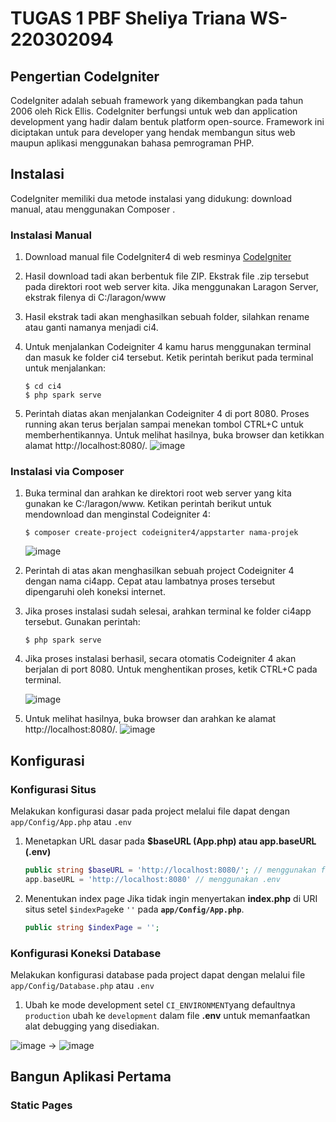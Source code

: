 # TUGAS 1 PBF Sheliya Triana WS-220302094

## Pengertian CodeIgniter
CodeIgniter adalah sebuah framework yang dikembangkan pada tahun 2006 oleh Rick Ellis. CodeIgniter berfungsi untuk web dan application development yang hadir dalam bentuk platform open-source. Framework ini diciptakan untuk para developer yang hendak membangun situs web maupun aplikasi menggunakan bahasa pemrograman PHP.

## Instalasi
CodeIgniter memiliki dua metode instalasi yang didukung: download manual, atau menggunakan Composer .

### **Instalasi Manual**
1. Download manual file CodeIgniter4 di web resminya [CodeIgniter](https://codeigniter.com/download)
   
2. Hasil download tadi akan berbentuk file ZIP.
Ekstrak file .zip tersebut pada direktori root web server kita. Jika menggunakan Laragon Server, ekstrak filenya di C:/laragon/www

3. Hasil ekstrak tadi akan menghasilkan sebuah folder, silahkan rename atau ganti namanya menjadi ci4.

4. Untuk menjalankan Codeigniter 4 kamu harus menggunakan terminal dan masuk ke folder ci4 tersebut. 
   Ketik perintah berikut pada terminal untuk menjalankan:
   ```shell
   $ cd ci4
   $ php spark serve
   ```
   
5. Perintah diatas akan menjalankan Codeigniter 4 di port 8080. Proses running akan terus berjalan sampai menekan tombol CTRL+C untuk memberhentikannya.
Untuk melihat hasilnya, buka browser dan ketikkan alamat http://localhost:8080/.
![image](https://github.com/sheliyatrn/TUGAS-1_PBF/assets/134477604/ccad96a0-17a2-4b86-a115-44b151229b6f)

### **Instalasi via Composer**
1. Buka terminal dan arahkan ke direktori root web server yang kita gunakan ke C:/laragon/www.
   Ketikan perintah berikut untuk mendownload dan menginstal Codeigniter 4:
   ```shell
   $ composer create-project codeigniter4/appstarter nama-projek
   ```
   ![image](https://github.com/sheliyatrn/TUGAS-1_PBF/assets/134477604/3a56d43f-c0e8-4781-9159-c0e0de0d663d)

2. Perintah di atas akan menghasilkan sebuah project Codeigniter 4 dengan nama ci4app. Cepat atau lambatnya proses tersebut dipengaruhi oleh koneksi internet.
   
3. Jika proses instalasi sudah selesai, arahkan terminal ke folder ci4app tersebut. Gunakan perintah: 
   ```shell
   $ php spark serve
   ```

4. Jika proses instalasi berhasil, secara otomatis Codeigniter 4 akan berjalan di port 8080. Untuk menghentikan proses, ketik CTRL+C pada terminal.
   
   ![image](https://github.com/sheliyatrn/TUGAS-1_PBF/assets/134477604/a9e8852d-bebf-4c62-bf00-8c98b5eeef1b)

6. Untuk melihat hasilnya, buka browser dan arahkan ke alamat http://localhost:8080/.
   ![image](https://github.com/sheliyatrn/TUGAS-1_PBF/assets/134477604/ccad96a0-17a2-4b86-a115-44b151229b6f)

## Konfigurasi
### **Konfigurasi Situs**
Melakukan konfigurasi dasar pada project melalui file dapat dengan `app/Config/App.php` atau `.env`

1. Menetapkan URL dasar pada **$baseURL (App.php) atau app.baseURL (.env)**
   ```php
   public string $baseURL = 'http://localhost:8080/'; // menggunakan file app.php
   app.baseURL = 'http://localhost:8080' // menggunakan .env
   ```
     
2. Menentukan index page
   Jika tidak ingin menyertakan **index.php** di URI situs setel `$indexPage`ke `''` pada **`app/Config/App.php`**.
   ```php
   public string $indexPage = '';
   ```

### **Konfigurasi Koneksi Database**
Melakukan konfigurasi database pada project dapat dengan melalui file `app/Config/Database.php` atau `.env`

1.  Ubah ke mode development
   setel `CI_ENVIRONMENT`yang defaultnya `production` ubah ke `development` dalam file **.env** untuk memanfaatkan alat debugging yang disediakan.

   ![image](https://github.com/sheliyatrn/TUGAS-1_PBF/assets/134477604/b0614a45-6043-40ed-b40e-4370e29282d0) -> ![image](https://github.com/sheliyatrn/TUGAS-1_PBF/assets/134477604/0251a323-9ce5-49a7-844c-c880bd54c97c)




## Bangun Aplikasi Pertama
### **Static Pages**




